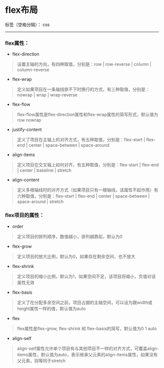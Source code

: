 ﻿# flex布局

标签（空格分隔）： css

---

### flex属性：

* flex-direction
> 设置主轴的方向，有四种取值，分别是：row | row-reverse | column | column-reverse

* flex-wrap
> 定义如果项目在一条轴线排不下时换行的方式，有三种取值，分别是：nowrap | wrap | wrap-reverse

* flex-flow
> flex-flow属性是flex-direction属性和flex-wrap属性的简写形式，默认值为row nowrap

* justify-content
> 定义了项目在主轴上的对齐方式，有五种取值，分别是：flex-start | flex-end | center | space-between | space-around

* align-items
> 定义项目在交叉轴上如何对齐，有五种取值，分别是：flex-start | flex-end | center | baseline | stretch

* align-content
> 定义多根轴线时的对齐方式（如果项目只有一根轴线，该属性不起作用）有六种取值，分别是：flex-start | flex-end | center | space-between | space-around | stretch

### flex项目的属性：

* order
> 定义项目的排列顺序，数值越小，排列越靠前，默认为0

* flex-grow
> 定义项目的放大比例，默认为0，如果存在剩余空间，也不放大

* flex-shrink
> 定义项目的缩小比例，默认为1，如果空间不足，该项目将缩小，负值对该属性无效

* flex-basis
> 定义了在分配多余空间之前，项目占据的主轴空间，可以设为跟width或height属性一样的值，默认值为auto

* flex
> flex属性是flex-grow, flex-shrink 和 flex-basis的简写，默认值为0 1 auto

* align-self
> align-self属性允许单个项目有与其他项目不一样的对齐方式，可覆盖align-items属性，默认值为auto，表示继承父元素的align-items属性，如果没有父元素，则等同于stretch





